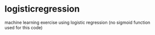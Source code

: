 # logisticregression
machine learning exercise using logistic regression
(no sigmoid function used for this code)
